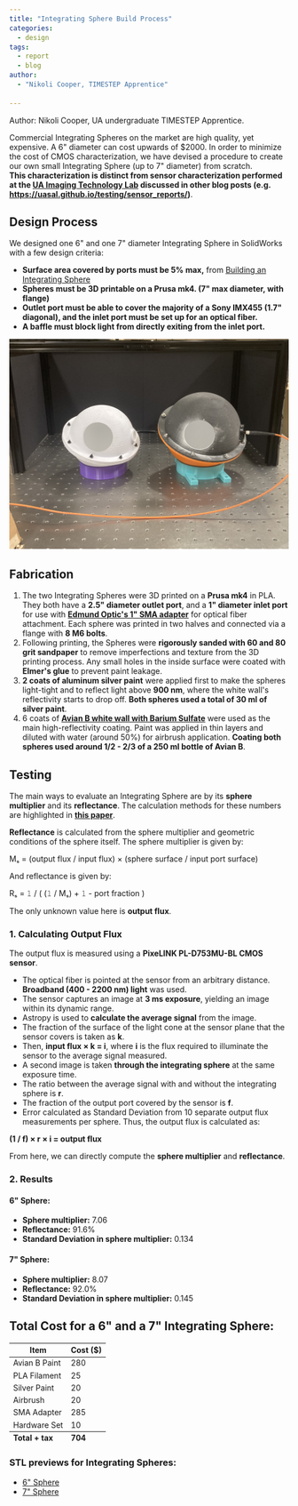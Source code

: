 ```yaml
---
title: "Integrating Sphere Build Process"
categories:
  - design
tags:
  - report
  - blog
author:
  - "Nikoli Cooper, TIMESTEP Apprentice"

---
```


Author: Nikoli Cooper, UA undergraduate TIMESTEP Apprentice.

Commercial Integrating Spheres on the market are high quality, yet expensive. A 6" diameter can cost upwards of $2000. In order to minimize the cost of CMOS characterization, we have devised a procedure to create our own small Integrating Sphere (up to 7" diameter) from scratch.  
**This characterization is distinct from sensor characterization performed at the [UA Imaging Technology Lab](https://itl.arizona.edu/) discussed in other blog posts (e.g. https://uasal.github.io/testing/sensor_reports/)**.

## Design Process  

We designed one 6" and one 7" diameter Integrating Sphere in SolidWorks with a few design criteria:  

- **Surface area covered by ports must be 5% max,** from [Building an Integrating Sphere](http://www.moria.de/tech/integrating-sphere/)
- **Spheres must be 3D printable on a Prusa mk4. (7" max diameter, with flange)**  
- **Outlet port must be able to cover the majority of a Sony IMX455 (1.7" diagonal), and the inlet port must be set up for an optical fiber.**  
- **A baffle must block light from directly exiting from the inlet port.**
<img src="/assets/blog_images/2025-02-15-Integrating-Sphere-build-process-Two_Spheres_with_Fiber.jpg" alt="6 inch and 7 inch diameter Integrating Spheres" width="800"/>

## Fabrication  

1. The two Integrating Spheres were 3D printed on a **Prusa mk4** in PLA. They both have a **2.5" diameter outlet port**, and a **1" diameter inlet port** for use with **[Edmund Optic's 1" SMA adapter](https://www.edmundoptics.com/p/1-sma-adapter-for-4-6-integrating-sphere/32111/)** for optical fiber attachment. Each sphere was printed in two halves and connected via a flange with **8 M6 bolts**.  
2. Following printing, the Spheres were **rigorously sanded with 60 and 80 grit sandpaper** to remove imperfections and texture from the 3D printing process. Any small holes in the inside surface were coated with **Elmer's glue** to prevent paint leakage.  
3. **2 coats of aluminum silver paint** were applied first to make the spheres light-tight and to reflect light above **900 nm**, where the white wall's reflectivity starts to drop off. **Both spheres used a total of 30 ml of silver paint**.  
4. 6 coats of **[Avian B white wall with Barium Sulfate](https://www.edmundoptics.com/p/250ml-pre-mix-white-reflectance-coating/26992/)** were used as the main high-reflectivity coating. Paint was applied in thin layers and diluted with water (around 50%) for airbrush application. **Coating both spheres used around 1/2 - 2/3 of a 250 ml bottle of Avian B**.  

## Testing  

The main ways to evaluate an Integrating Sphere are by its **sphere multiplier** and its **reflectance**. The calculation methods for these numbers are highlighted in **[this paper](http://www.moria.de/tech/integrating-sphere/)**.  

**Reflectance** is calculated from the sphere multiplier and geometric conditions of the sphere itself. The sphere multiplier is given by:  

Mₛ = (output flux / input flux) × (sphere surface / input port surface) 

And reflectance is given by:

Rₛ =  𝟷 / ( (𝟷 / Mₛ) + 𝟷 - port fraction )

The only unknown value here is **output flux**.  

### 1. Calculating Output Flux  

The output flux is measured using a **PixeLINK PL-D753MU-BL CMOS sensor**.  

- The optical fiber is pointed at the sensor from an arbitrary distance. **Broadband (400 - 2200 nm) light** was used.  
- The sensor captures an image at **3 ms exposure**, yielding an image within its dynamic range.  
- Astropy is used to **calculate the average signal** from the image.  
- The fraction of the surface of the light cone at the sensor plane that the sensor covers is taken as **k**.  
- Then, **input flux × k = i**, where **i** is the flux required to illuminate the sensor to the average signal measured.  
- A second image is taken **through the integrating sphere** at the same exposure time.  
- The ratio between the average signal with and without the integrating sphere is **r**.  
- The fraction of the output port covered by the sensor is **f**.  
- Error calculated as Standard Deviation from 10 separate output flux measurements per sphere.
Thus, the output flux is calculated as:  

**(1 / f) × r × i = output flux**

From here, we can directly compute the **sphere multiplier** and **reflectance**.  

### 2. Results  

#### 6" Sphere:  
- **Sphere multiplier:** 7.06  
- **Reflectance:** 91.6%  
- **Standard Deviation in sphere multiplier:** 0.134 
#### 7" Sphere:  
- **Sphere multiplier:** 8.07 
- **Reflectance:** 92.0%
- **Standard Deviation in sphere multiplier:** 0.145
## Total Cost for a 6" and a 7" Integrating Sphere:
<table>
    <thead>
        <tr>
            <th>Item</th>
            <th>Cost ($)</th>
        </tr>
    </thead>
    <tbody>
        <tr>
            <td>Avian B Paint</td>
            <td>280</td>
        </tr>
        <tr>
            <td>PLA Filament</td>
            <td>25</td>
        </tr>
        <tr>
            <td>Silver Paint</td>
            <td>20</td>
        </tr>
        <tr>
            <td>Airbrush</td>
            <td>20</td>
        </tr>
        <tr>
            <td>SMA Adapter</td>
            <td>285</td>
        </tr>
        <tr>
            <td>Hardware Set</td>
            <td>10</td>
        </tr>
    </tbody>
    <tfoot>
        <tr>
            <td><strong>Total + tax</strong></td>
            <td><strong>704</strong></td>
        </tr>
    </tfoot>
</table>

### STL previews for Integrating Spheres:

- [6" Sphere](../assets/blog_images/2025-02-15-Integrating-Sphere-build-process-6_inch_Integrating_Sphere.STL)
- [7" Sphere](../assets/blog_images/2025-02-15-Integrating-Sphere-build-process-7_inch_Integrating_Sphere.STL)
